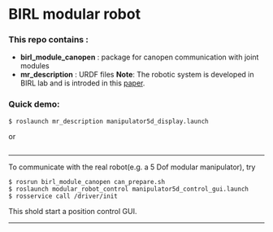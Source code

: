 # BIRL modular robot
### This repo contains :
   - **birl_module_canopen** : package for canopen communication with joint modules
   - **mr_description**	     : URDF files
**Note**: The robotic system is developed in BIRL lab and is introded in this [paper](http://ieeexplore.ieee.org/document/5354051/).
### Quick demo:
```
$ roslaunch mr_description manipulator5d_display.launch
```
or
```

```
***
To communicate with the real robot(e.g. a 5 Dof modular manipulator), try
```
$ rosrun birl_module_canopen can_prepare.sh
$ roslaunch modular_robot_control manipulator5d_control_gui.launch
$ rosservice call /driver/init
```
This shold start a position control GUI.
***



